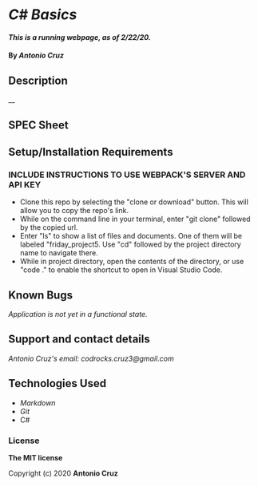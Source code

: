 # _C# Basics_

#### _This is a running webpage, as of 2/22/20._

#### By _**Antonio Cruz**_

## Description

__


## SPEC Sheet



## Setup/Installation Requirements

### INCLUDE INSTRUCTIONS TO USE WEBPACK'S SERVER AND API KEY
* Clone this repo by selecting the "clone or download" button. This will allow you to copy the repo's link.
* While on the command line in your terminal, enter "git clone" followed by the copied url.
* Enter "ls" to show a list of files and documents. One of them will be labeled "friday_project5. Use "cd" followed by the project directory name to navigate there. 
* While in project directory, open the contents of the directory, or use "code ." to enable the shortcut to open in Visual Studio Code. 

## Known Bugs

_Application is not yet in a functional state._

## Support and contact details

_Antonio Cruz's email:_
_codrocks.cruz3@gmail.com_

## Technologies Used

* _Markdown_
* _Git_
* C#


### License

**The MIT license**

Copyright (c) 2020 **Antonio Cruz**
